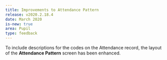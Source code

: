 ```yaml
---
title: Improvements to Attendance Pattern
release: v2020.2.18.4
date: March 2020
is-new: true
area: Pupil
type: feedback
---
```


To include descriptions for the codes on the Attendance record, the layout of the **Attendance Pattern** screen has been enhanced.
